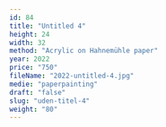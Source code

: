 ```yaml
---
id: 84
title: "Untitled 4"
height: 24
width: 32
method: "Acrylic on Hahnemühle paper"
year: 2022
price: "750"
fileName: "2022-untitled-4.jpg"
medie: "paperpainting"
draft: "false"
slug: "uden-titel-4"
weight: "80"
---
```

